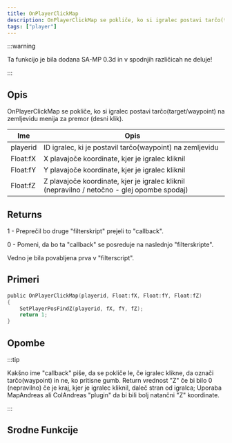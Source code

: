 ```yaml
---
title: OnPlayerClickMap
description: OnPlayerClickMap se pokliče, ko si igralec postavi tarčo(target/waypoint) na zemljevidu menija za premor (desni klik).
tags: ["player"]
---
```


:::warning

Ta funkcijo je bila dodana SA-MP 0.3d in v spodnjih različicah ne deluje!

:::

## Opis

OnPlayerClickMap se pokliče, ko si igralec postavi tarčo(target/waypoint) na zemljevidu menija za premor (desni klik).

| Ime      | Opis                                                                                         |
| -------- | -------------------------------------------------------------------------------------------- |
| playerid | ID igralec, ki je postavil tarčo(waypoint) na zemljevidu                                     |
| Float:fX | X plavajoče koordinate, kjer je igralec kliknil                                              |
| Float:fY | Y plavajoče koordinate, kjer je igralec kliknil                                              |
| Float:fZ | Z plavajoče koordinate, kjer je igralec kliknil (nepravilno / netočno - glej opombe spodaj)  |

## Returns

1 - Preprečil bo druge "filterskript" prejeli to "callback".

0 - Pomeni, da bo ta "callback" se posreduje na naslednjo "filterskripte".

Vedno je bila povabljena prva v "filterscript".

## Primeri

```c
public OnPlayerClickMap(playerid, Float:fX, Float:fY, Float:fZ)
{
    SetPlayerPosFindZ(playerid, fX, fY, fZ);
    return 1;
}
```

## Opombe

:::tip

Kakšno ime "callback" piše, da se pokliče le, če igralec klikne, da označi tarčo(waypoint) in ne, ko pritisne gumb. Return vrednost "Z" če bi bilo 0 (nepravilno) če je kraj, kjer je igralec kliknil, daleč stran od igralca; Uporaba MapAndreas ali ColAndreas "plugin" da bi bili bolj natančni "Z" koordinate.

:::

## Srodne Funkcije
